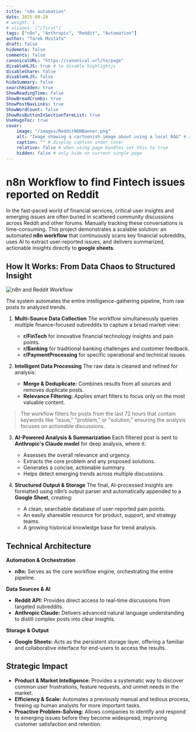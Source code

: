 ```yaml
---
title: "n8n automation"
date: 2025-09-28
# weight: 1
# aliases: ["/first"]
tags: ["n8n", "Anthropic", "Reddit", "Automation"]
author: "Tarek Mustafa"
draft: false
hidemeta: false
comments: false
canonicalURL: "https://canonical.url/to/page"
disableHLJS: true # to disable highlightjs
disableShare: false
disableHLJS: false
hideSummary: false
searchHidden: true
ShowReadingTime: false
ShowBreadCrumbs: true
ShowPostNavLinks: true
ShowWordCount: false
ShowRssButtonInSectionTermList: true
UseHugoToc: true
cover:
    image: "/images/RedditN8NBanner.png"
    alt: "Image showing a cartoonish image about using a local RAG" # alt text
    caption: "" # display caption under cover
    relative: false # when using page bundles set this to true
    hidden: false # only hide on current single page
---
```


# n8n Workflow to find Fintech issues reported on Reddit

In the fast-paced world of financial services, critical user insights and emerging issues are often buried in scattered community discussions across Reddit and other forums. Manually tracking these conversations is time-consuming.
This project demonstrates a scalable solution: an automated **n8n workflow** that continuously scans key financial subreddits, uses AI to extract user-reported issues, and delivers summarized, actionable insights directly to **google sheets**.

## How It Works: From Data Chaos to Structured Insight

![n8n and Reddit Workflow](/images/n8nWorkflow.png)

The system automates the entire intelligence-gathering pipeline, from raw posts to analyzed trends.

1.  **Multi-Source Data Collection**
    The workflow simultaneously queries multiple finance-focused subreddits to capture a broad market view:
    *   **r/FinTech** for innovative financial technology insights and pain points.
    *   **r/Banking** for traditional banking challenges and customer feedback.
    *   **r/PaymentProcessing** for specific operational and technical issues.

2.  **Intelligent Data Processing**
    The raw data is cleaned and refined for analysis:
    *   **Merge & Deduplicate:** Combines results from all sources and removes duplicate posts.
    *   **Relevance Filtering:** Applies smart filters to focus only on the most valuable content.

  > The workflow filters for posts from the last 72 hours that contain keywords like "issue," "problem," or "solution," ensuring the analysis focuses on actionable discussions.

3.  **AI-Powered Analysis & Summarization**
    Each filtered post is sent to **Anthropic's Claude model** for deep analysis, where it:
    *   Assesses the overall relevance and urgency.
    *   Extracts the core problem and any proposed solutions.
    *   Generates a concise, actionable summary.
    *   Helps detect emerging trends across multiple discussions.

4.  **Structured Output & Storage**
    The final, AI-processed insights are formatted using n8n’s output parser and automatically appended to a **Google Sheet**, creating:
    *   A clean, searchable database of user-reported pain points.
    *   An easily shareable resource for product, support, and strategy teams.
    *   A growing historical knowledge base for trend analysis.

## Technical Architecture

**Automation & Orchestration**
*   **n8n:** Serves as the core workflow engine, orchestrating the entire pipeline.

**Data Sources & AI**
*   **Reddit API:** Provides direct access to real-time discussions from targeted subreddits.
*   **Anthropic Claude:** Delivers advanced natural language understanding to distill complex posts into clear insights.

**Storage & Output**
*   **Google Sheets:** Acts as the persistent storage layer, offering a familiar and collaborative interface for end-users to access the results.

## Strategic Impact

*   **Product & Market Intelligence:** Provides a systematic way to discover common user frustrations, feature requests, and unmet needs in the market.
*   **Efficiency & Scale:** Automates a previously manual and tedious process, freeing up human analysts for more important tasks.
*   **Proactive Problem-Solving:** Allows companies to identify and respond to emerging issues before they become widespread, improving customer satisfaction and retention.